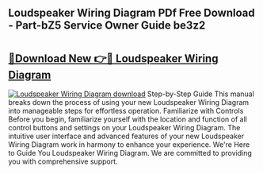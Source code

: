 ## Loudspeaker Wiring Diagram PDf Free Download - Part-bZ5 Service Owner Guide be3z2

# <h2><a href="http://dfsok1.blite.top/?on=Loudspeaker+Wiring+Diagram">🔗Download New 👉🔴 Loudspeaker Wiring Diagram</a></h2>

[![Loudspeaker Wiring Diagram download](https://i.imgur.com/lujVjoI.png)](http://dfsok1.blite.top/?on=Loudspeaker+Wiring+Diagram)
Step-by-Step Guide This manual breaks down the process of using your new Loudspeaker Wiring Diagram into manageable steps for effortless operation. Familiarize with Controls Before you begin, familiarize yourself with the location and function of all control buttons and settings on your Loudspeaker Wiring Diagram. The intuitive user interface and advanced features of your new Loudspeaker Wiring Diagram work in harmony to enhance your experience. We're Here to Guide You Loudspeaker Wiring Diagram. We are committed to providing you with comprehensive support.
